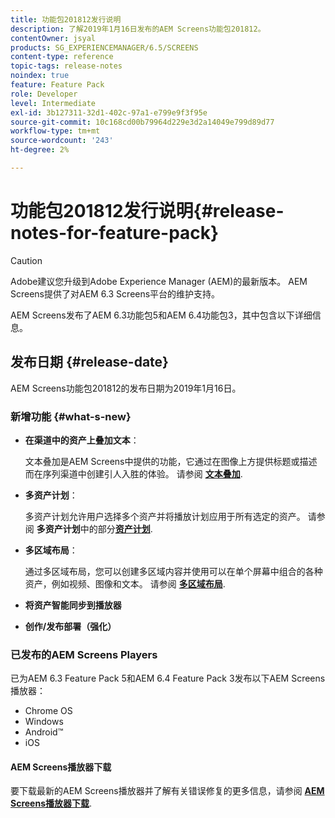 ```yaml
---
title: 功能包201812发行说明
description: 了解2019年1月16日发布的AEM Screens功能包201812。
contentOwner: jsyal
products: SG_EXPERIENCEMANAGER/6.5/SCREENS
content-type: reference
topic-tags: release-notes
noindex: true
feature: Feature Pack
role: Developer
level: Intermediate
exl-id: 3b127311-32d1-402c-97a1-e799e9f3f95e
source-git-commit: 10c168cd00b79964d229e3d2a14049e799d89d77
workflow-type: tm+mt
source-wordcount: '243'
ht-degree: 2%

---
```


# 功能包201812发行说明{#release-notes-for-feature-pack}

>[!CAUTION]
>
>Adobe建议您升级到Adobe Experience Manager (AEM)的最新版本。 AEM Screens提供了对AEM 6.3 Screens平台的维护支持。

AEM Screens发布了AEM 6.3功能包5和AEM 6.4功能包3，其中包含以下详细信息。

## 发布日期 {#release-date}

AEM Screens功能包201812的发布日期为2019年1月16日。

### 新增功能 {#what-s-new}

* **在渠道中的资产上叠加文本**：

  文本叠加是AEM Screens中提供的功能，它通过在图像上方提供标题或描述而在序列渠道中创建引人入胜的体验。 请参阅 [**文本叠加**](text-overlay.md).

* **多资产计划**：

  多资产计划允许用户选择多个资产并将播放计划应用于所有选定的资产。 请参阅 **多资产计划**&#x200B;中的部分&#x200B;**[资产计划](asset-level-scheduling.md)**.

* **多区域布局**：

  通过多区域布局，您可以创建多区域内容并使用可以在单个屏幕中组合的各种资产，例如视频、图像和文本。 请参阅 **[多区域布局](multi-zone-layout-aem-screens.md)**.

* **将资产智能同步到播放器**
* **创作/发布部署（强化）**

### 已发布的AEM Screens Players

已为AEM 6.3 Feature Pack 5和AEM 6.4 Feature Pack 3发布以下AEM Screens播放器：

* Chrome OS
* Windows
* Android™
* iOS

#### AEM Screens播放器下载

要下载最新的AEM Screens播放器并了解有关错误修复的更多信息，请参阅 [**AEM Screens播放器下载**](https://download.macromedia.com/screens/).
